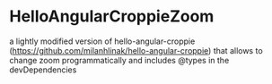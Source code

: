 # HelloAngularCroppieZoom
a lightly modified version of hello-angular-croppie (https://github.com/milanhlinak/hello-angular-croppie) that allows to change zoom programmatically and includes @types in the devDependencies
